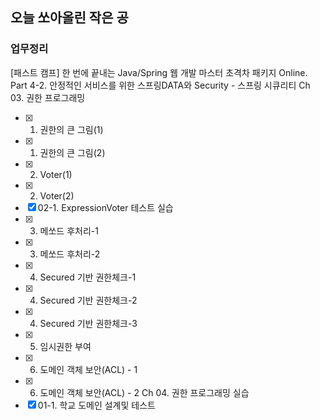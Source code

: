 ## 오늘 쏘아올린 작은 공

### 업무정리
[패스트 캠프] 한 번에 끝내는 Java/Spring 웹 개발 마스터 초격차 패키지 Online.
Part 4-2. 안정적인 서비스를 위한 스프링DATA와 Security - 스프링 시큐리티
Ch 03. 권한 프로그래밍
- [x] 01. 권한의 큰 그림(1)
- [x] 01. 권한의 큰 그림(2)
- [x] 02. Voter(1)
- [x] 02. Voter(2)
- [x] 02-1. ExpressionVoter 테스트 실습
- [x] 03. 메쏘드 후처리-1
- [x] 03. 메쏘드 후처리-2
- [x] 04. Secured 기반 권한체크-1
- [x] 04. Secured 기반 권한체크-2
- [x] 04. Secured 기반 권한체크-3
- [x] 05. 임시권한 부여
- [x] 06. 도메인 객체 보안(ACL) - 1
- [x] 06. 도메인 객체 보안(ACL) - 2
Ch 04. 권한 프로그래밍 실습
- [x] 01-1. 학교 도메인 설계및 테스트